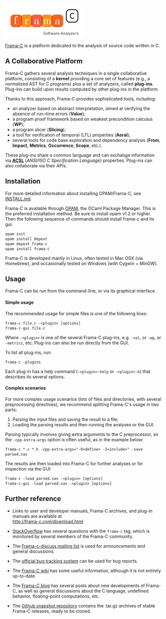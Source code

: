![Frama-C](share/frama-c.gif?raw=true)

[Frama-C](http://frama-c.com) is a platform dedicated to the analysis of
source code written in C.

## A Collaborative Platform

Frama-C gathers several analysis techniques in a single collaborative
platform, consisting of a **kernel** providing a core set of features
(e.g., a normalized AST for C programs) plus a set of analyzers,
called **plug-ins**. Plug-ins can build upon results computed by other
plug-ins in the platform.

Thanks to this approach, Frama-C provides sophisticated tools, including:

- an analyzer based on abstract interpretation, aimed at verifying
  the absence of run-time errors (**Value**);
- a program proof framework based on weakest precondition calculus (**WP**);
- a program slicer (**Slicing**);
- a tool for verification of temporal (LTL) properties (**Aoraï**);
- several tools for code base exploration and dependency analysis
  (**From**, **Impact**, **Metrics**, **Occurrence**, **Scope**, etc.).

These plug-ins share a common language and can exchange information via
**[ACSL](http://frama-c.com/acsl.html)** (*ANSI/ISO C Specification Language*)
properties. Plug-ins can also collaborate via their APIs.

## Installation

For more detailed information about installing OPAM/Frama-C,
see [INSTALL.md](INSTALL.md).

Frama-C is available through [OPAM](http://opam.ocaml.org/), the
OCaml Package Manager. This is the preferred installation method. Be sure
to install opam v1.2 or higher. Then the following sequence of commands
should install frama-c and its gui:

    opam init
    opam install depext
    opam depext frama-c
    opam install frama-c

Frama-C is developed mainly in Linux, often tested in Mac OSX
(via Homebrew), and occasionally tested on Windows
(with Cygwin + MinGW).

## Usage

Frama-C can be run from the command-line, or via its graphical interface.

#### Simple usage

The recommended usage for simple files is one of the following lines:

    frama-c file.c -<plugin> [options]
    frama-c-gui file.c

Where `-<plugin>` is one of the several Frama-C plug-ins,
e.g. `-val`, or `-wp`, or `-metrics`, etc.
Plug-ins can also be run directly from the GUI.

To list all plug-ins, run:

    frama-c -plugins

Each plug-in has a help command
(`-<plugin>-help` or `-<plugin>-h`) that describes its several
options.

#### Complex scenarios

For more complex usage scenarios (lots of files and directories,
with several preprocessing directives), we recommend splitting Frama-C's usage
in two parts:

1. Parsing the input files and saving the result to a file;
2. Loading the parsing results and then running the analyses or the GUI.

Parsing typically involves giving extra arguments to the C preprocessor,
so the `-cpp-extra-args` option is often useful, as in the example below:

    frama-c *.c *.h -cpp-extra-args="-D<define> -I<include>" -save parsed.sav

The results are then loaded into Frama-C for further analyses or for inspection
via the GUI:

    frama-c -load parsed.sav -<plugin> [options]
    frama-c-gui -load parsed.sav -<plugin> [options]

## Further reference

- Links to user and developer manuals, Frama-C archives,
  and plug-in manuals are available at <br> http://frama-c.com/download.html

- [StackOverflow](http://stackoverflow.com/questions/tagged/frama-c) has several
  questions with the `frama-c` tag, which is monitored by several members of the
  Frama-C community.

- The [Frama-c-discuss mailing list](http://lists.gforge.inria.fr/cgi-bin/mailman/listinfo/frama-c-discuss)
  is used for announcements and general discussions.

- The [official bug tracking system](http://bts.frama-c.com/) can be used for
  bug reports.

- The [Frama-C wiki](https://bts.frama-c.com/dokuwiki/doku.php?id=mantis:frama-c:start)
  has some useful information, although it is not entirely up-to-date.

- The [Frama-C blog](http://blog.frama-c.com/) has several posts about
  new developments of Frama-C, as well as general discussions about the C
  language, undefined behavior, floating-point computations, etc.

- The [Github snapshot repository](https://github.com/Frama-C/Frama-C-snapshot)
  contains the .tar.gz archives of stable Frama-C releases, ready to be cloned.
